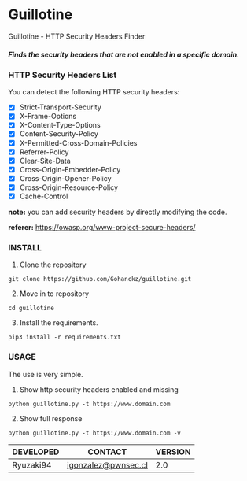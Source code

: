 # Guillotine

Guillotine - HTTP Security Headers Finder



##### Finds the security headers that are not enabled in a specific domain.




### HTTP Security Headers List

You can detect the following HTTP security headers:

- [x] Strict-Transport-Security
- [x] X-Frame-Options
- [x] X-Content-Type-Options
- [x] Content-Security-Policy
- [x] X-Permitted-Cross-Domain-Policies
- [x] Referrer-Policy
- [x] Clear-Site-Data
- [x] Cross-Origin-Embedder-Policy
- [x] Cross-Origin-Opener-Policy
- [x] Cross-Origin-Resource-Policy
- [x] Cache-Control

**note:** you can add security headers by directly modifying the code.

**referer:** https://owasp.org/www-project-secure-headers/

### INSTALL

1. Clone the repository

```
git clone https://github.com/Gohanckz/guillotine.git
```

2. Move in to repository

```
cd guillotine
```

3. Install the requirements.

```
pip3 install -r requirements.txt
```

### USAGE

The use is very simple.

1. Show http security headers enabled and missing

```
python guillotine.py -t https://www.domain.com
```

2. Show full response

```
python guillotine.py -t https://www.domain.com -v
```


DEVELOPED| CONTACT | VERSION
----------|---------|-------
Ryuzaki94 |igonzalez@pwnsec.cl | 2.0


